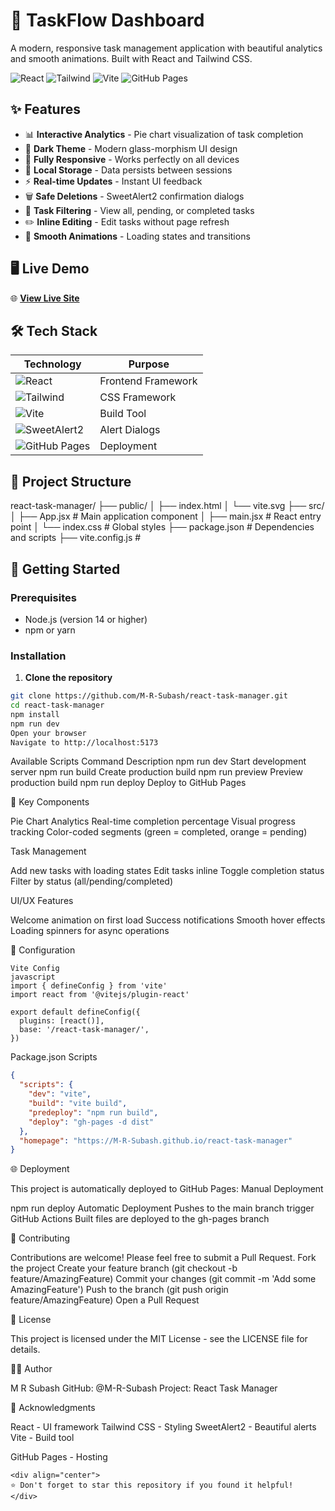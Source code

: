 # 🚀 TaskFlow Dashboard

A modern, responsive task management application with beautiful analytics and smooth animations. Built with React and Tailwind CSS.

![React](https://img.shields.io/badge/React-18.2.0-blue?logo=react)
![Tailwind](https://img.shields.io/badge/Tailwind-CSS-38B2AC?logo=tailwind-css)
![Vite](https://img.shields.io/badge/Vite-4.4.0-646CFF?logo=vite)
![GitHub Pages](https://img.shields.io/badge/GitHub-Pages-222?logo=github)

## ✨ Features

- 📊 **Interactive Analytics** - Pie chart visualization of task completion
- 🎨 **Dark Theme** - Modern glass-morphism UI design
- 📱 **Fully Responsive** - Works perfectly on all devices
- 💾 **Local Storage** - Data persists between sessions
- ⚡ **Real-time Updates** - Instant UI feedback
- 🗑️ **Safe Deletions** - SweetAlert2 confirmation dialogs
- 🎯 **Task Filtering** - View all, pending, or completed tasks
- ✏️ **Inline Editing** - Edit tasks without page refresh
- 🔄 **Smooth Animations** - Loading states and transitions

## 🖥️ Live Demo

🌐 **[View Live Site](https://m-r-subash.github.io/react-task-manager/)**

## 🛠️ Tech Stack

| Technology | Purpose |
|------------|---------|
| ![React](https://img.shields.io/badge/React-20232A?style=for-the-badge&logo=react&logoColor=61DAFB) | Frontend Framework |
| ![Tailwind](https://img.shields.io/badge/Tailwind_CSS-38B2AC?style=for-the-badge&logo=tailwind-css&logoColor=white) | CSS Framework |
| ![Vite](https://img.shields.io/badge/Vite-B73BFE?style=for-the-badge&logo=vite&logoColor=FFD62E) | Build Tool |
| ![SweetAlert2](https://img.shields.io/badge/SweetAlert2-EE50A2?style=for-the-badge) | Alert Dialogs |
| ![GitHub Pages](https://img.shields.io/badge/GitHub%20Pages-222?style=for-the-badge&logo=github) | Deployment |

## 📁 Project Structure

react-task-manager/
├── public/
│ ├── index.html
│ └── vite.svg
├── src/
│ ├── App.jsx # Main application component
│ ├── main.jsx # React entry point
│ └── index.css # Global styles
├── package.json # Dependencies and scripts
├── vite.config.js #



## 🚀 Getting Started

### Prerequisites

- Node.js (version 14 or higher)
- npm or yarn

### Installation

1. **Clone the repository**
```bash
git clone https://github.com/M-R-Subash/react-task-manager.git
cd react-task-manager
npm install
npm run dev
Open your browser
Navigate to http://localhost:5173
```
Available Scripts
Command	       Description
npm run dev	    Start development server
npm run build	 Create production build
npm run preview Preview production build
npm run deploy	 Deploy to GitHub Pages

🎯 Key Components

Pie Chart Analytics
Real-time completion percentage
Visual progress tracking
Color-coded segments (green = completed, orange = pending)

Task Management

Add new tasks with loading states
Edit tasks inline
Toggle completion status
Filter by status (all/pending/completed)

UI/UX Features

Welcome animation on first load
Success notifications
Smooth hover effects
Loading spinners for async operations

🔧 Configuration
```
Vite Config
javascript
import { defineConfig } from 'vite'
import react from '@vitejs/plugin-react'

export default defineConfig({
  plugins: [react()],
  base: '/react-task-manager/',
})
```

Package.json Scripts
```json
{
  "scripts": {
    "dev": "vite",
    "build": "vite build",
    "predeploy": "npm run build",
    "deploy": "gh-pages -d dist"
  },
  "homepage": "https://M-R-Subash.github.io/react-task-manager"
}
```

🌐 Deployment

This project is automatically deployed to GitHub Pages:
Manual Deployment

npm run deploy
Automatic Deployment
Pushes to the main branch trigger GitHub Actions
Built files are deployed to the gh-pages branch

🤝 Contributing

Contributions are welcome! Please feel free to submit a Pull Request.
Fork the project
Create your feature branch (git checkout -b feature/AmazingFeature)
Commit your changes (git commit -m 'Add some AmazingFeature')
Push to the branch (git push origin feature/AmazingFeature)
Open a Pull Request

📝 License

This project is licensed under the MIT License - see the LICENSE file for details.

👨‍💻 Author

M R Subash
GitHub: @M-R-Subash
Project: React Task Manager

🙏 Acknowledgments

React - UI framework
Tailwind CSS - Styling
SweetAlert2 - Beautiful alerts
Vite - Build tool

GitHub Pages - Hosting
```
<div align="center">
⭐ Don't forget to star this repository if you found it helpful!
</div>
```

